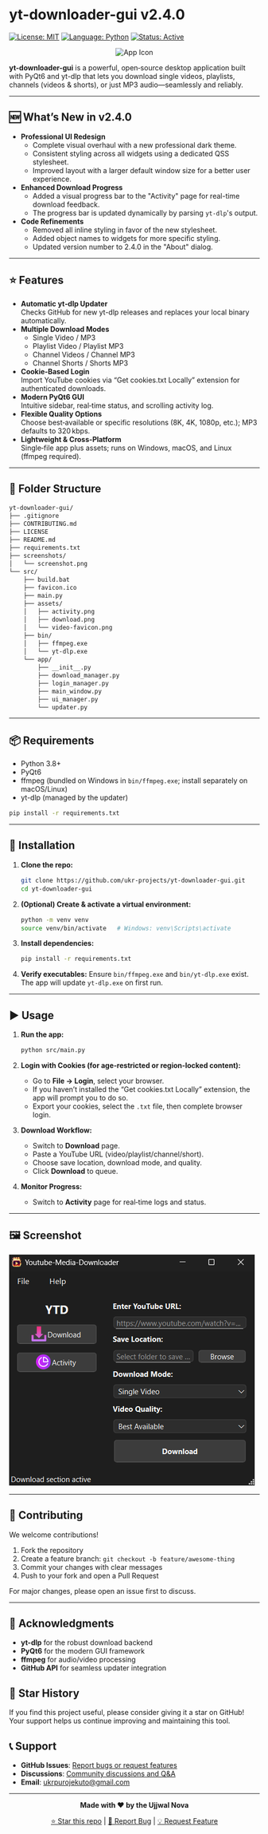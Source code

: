 # yt-downloader-gui v2.4.0

[![License: MIT](https://img.shields.io/badge/License-MIT-green.svg)](LICENSE) [![Language: Python](https://img.shields.io/badge/Language-Python-blue.svg)](#) [![Status: Active](https://img.shields.io/badge/Status-Active-brightgreen.svg)](#)

<p align="center">
  <img src="src/favicon.ico" alt="App Icon" width="64" height="64" />
</p>

**yt-downloader-gui** is a powerful, open‑source desktop application built with PyQt6 and yt-dlp that lets you download single videos, playlists, channels (videos & shorts), or just MP3 audio—seamlessly and reliably.

---

## 🆕 What’s New in v2.4.0

- **Professional UI Redesign**
  - Complete visual overhaul with a new professional dark theme.
  - Consistent styling across all widgets using a dedicated QSS stylesheet.
  - Improved layout with a larger default window size for a better user experience.
- **Enhanced Download Progress**
  - Added a visual progress bar to the "Activity" page for real-time download feedback.
  - The progress bar is updated dynamically by parsing `yt-dlp`'s output.
- **Code Refinements**
  - Removed all inline styling in favor of the new stylesheet.
  - Added object names to widgets for more specific styling.
  - Updated version number to 2.4.0 in the "About" dialog.

---

## ⭐ Features

- **Automatic yt‑dlp Updater**  
  Checks GitHub for new yt-dlp releases and replaces your local binary automatically.
- **Multiple Download Modes**  
  - Single Video / MP3  
  - Playlist Video / Playlist MP3  
  - Channel Videos / Channel MP3  
  - Channel Shorts / Shorts MP3
- **Cookie‑Based Login**  
  Import YouTube cookies via “Get cookies.txt Locally” extension for authenticated downloads.
- **Modern PyQt6 GUI**  
  Intuitive sidebar, real‑time status, and scrolling activity log.
- **Flexible Quality Options**  
  Choose best‑available or specific resolutions (8K, 4K, 1080p, etc.); MP3 defaults to 320 kbps.
- **Lightweight & Cross‑Platform**  
  Single‑file app plus assets; runs on Windows, macOS, and Linux (ffmpeg required).

---

## 📁 Folder Structure

```
yt-downloader-gui/
├── .gitignore
├── CONTRIBUTING.md
├── LICENSE
├── README.md
├── requirements.txt
├── screenshots/
│   └── screenshot.png
└── src/
    ├── build.bat
    ├── favicon.ico
    ├── main.py
    ├── assets/
    │   ├── activity.png
    │   ├── download.png
    │   └── video-favicon.png
    ├── bin/
    │   ├── ffmpeg.exe
    │   └── yt-dlp.exe
    └── app/
        ├── __init__.py
        ├── download_manager.py
        ├── login_manager.py
        ├── main_window.py
        ├── ui_manager.py
        └── updater.py
```

---

## 📦 Requirements

- Python 3.8+  
- PyQt6  
- ffmpeg (bundled on Windows in `bin/ffmpeg.exe`; install separately on macOS/Linux)  
- yt-dlp (managed by the updater)

```bash
pip install -r requirements.txt
````

---

## 🚀 Installation

1. **Clone the repo:**

   ```bash
   git clone https://github.com/ukr-projects/yt-downloader-gui.git
   cd yt-downloader-gui
   ```
2. **(Optional) Create & activate a virtual environment:**

   ```bash
   python -m venv venv
   source venv/bin/activate   # Windows: venv\Scripts\activate
   ```
3. **Install dependencies:**

   ```bash
   pip install -r requirements.txt
   ```
4. **Verify executables:**
   Ensure `bin/ffmpeg.exe` and `bin/yt-dlp.exe` exist. The app will update `yt-dlp.exe` on first run.

---

## ▶️ Usage

1. **Run the app:**

   ```bash
   python src/main.py
   ```
2. **Login with Cookies (for age‑restricted or region‑locked content):**

   * Go to **File → Login**, select your browser.
   * If you haven’t installed the “Get cookies.txt Locally” extension, the app will prompt you to do so.
   * Export your cookies, select the `.txt` file, then complete browser login.
3. **Download Workflow:**

   * Switch to **Download** page.
   * Paste a YouTube URL (video/playlist/channel/short).
   * Choose save location, download mode, and quality.
   * Click **Download** to queue.
4. **Monitor Progress:**

   * Switch to **Activity** page for real‑time logs and status.

---

## 🖼️ Screenshot

![Interface](screenshots/screenshot.png)

---

## 🤝 Contributing

We welcome contributions!

1. Fork the repository
2. Create a feature branch: `git checkout -b feature/awesome-thing`
3. Commit your changes with clear messages
4. Push to your fork and open a Pull Request

For major changes, please open an issue first to discuss.

---

## 🙏 Acknowledgments

* **yt-dlp** for the robust download backend
* **PyQt6** for the modern GUI framework
* **ffmpeg** for audio/video processing
* **GitHub API** for seamless updater integration

## 🌟 Star History

If you find this project useful, please consider giving it a star on GitHub! Your support helps us continue improving and maintaining this tool.

## 📞 Support

- **GitHub Issues**: [Report bugs or request features](https://github.com/ukr-projects/yt-downloader-gui/issues)
- **Discussions**: [Community discussions and Q&A](https://github.com/ukr-projects/yt-downloader-gui/discussions)
- **Email**: ukrpurojekuto@gmail.com

---

<div align="center">

**Made with ❤️ by the Ujjwal Nova**

[⭐ Star this repo](https://github.com/ukr-projects/yt-downloader-gui) | [🐛 Report Bug](https://github.com/ukr-projects/yt-downloader-gui/issues) | [💡 Request Feature](https://github.com/ukr-projects/yt-downloader-gui/issues)

</div>
